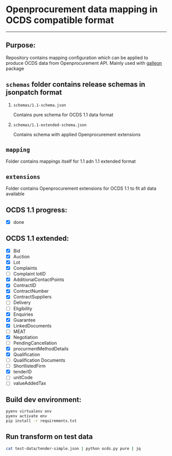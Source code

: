# Openprocurement data mapping in OCDS compatible format
---

## Purpose:
Repository contains mapping configuration which can be applied to produce OCDS data from Openprocurement API. 
Mainly used with [ galleon ](https://gitlab.quintagroup.com/yshalenyk/galleon) package

## `schemas` folder contains release schemas in jsonpatch format
1. `schemas/1.1-schema.json` 

    Contains pure schema for OCDS 1.1 data format
2. `schemas/1.1-extended-schema.json`

    Contains schema with applied Openprocurement extensions 

## `mapping` 
Folder contains mappings itself for 1.1 adn 1.1 extended format

## `extensions`
Folder contains Openprocurement extensions for OCDS 1.1 to fit all data available 

## OCDS 1.1 progress:
- [x] done

## OCDS 1.1 extended:

- [x] Bid
- [x] Auction
- [x] Lot
- [x] Complaints
- [ ] Complaint lotID
- [x] AdditionalContactPoints
- [x] ContractID
- [x] ContractNumber
- [x] ContractSuppliers
- [ ] Delivery
- [ ] Eligibility
- [x] Enquiries
- [x] Guarantee
- [x] LinkedDocuments
- [ ] MEAT
- [x] Negotiation
- [ ] PendingCancellation
- [x] procurmentMethodDetails
- [x] Qualification
- [ ] Qualification Documents
- [ ] ShortlistedFirm
- [x] tenderID
- [ ] unitCode
- [ ] valueAddedTax

## Build dev environment:
```bash
pyenv virtualenv env
pyenv activate env
pip install -r requirements.txt
```

## Run transform on test data
``` bash
cat test-data/tender-simple.json | python ocds.py pure | jq
```
